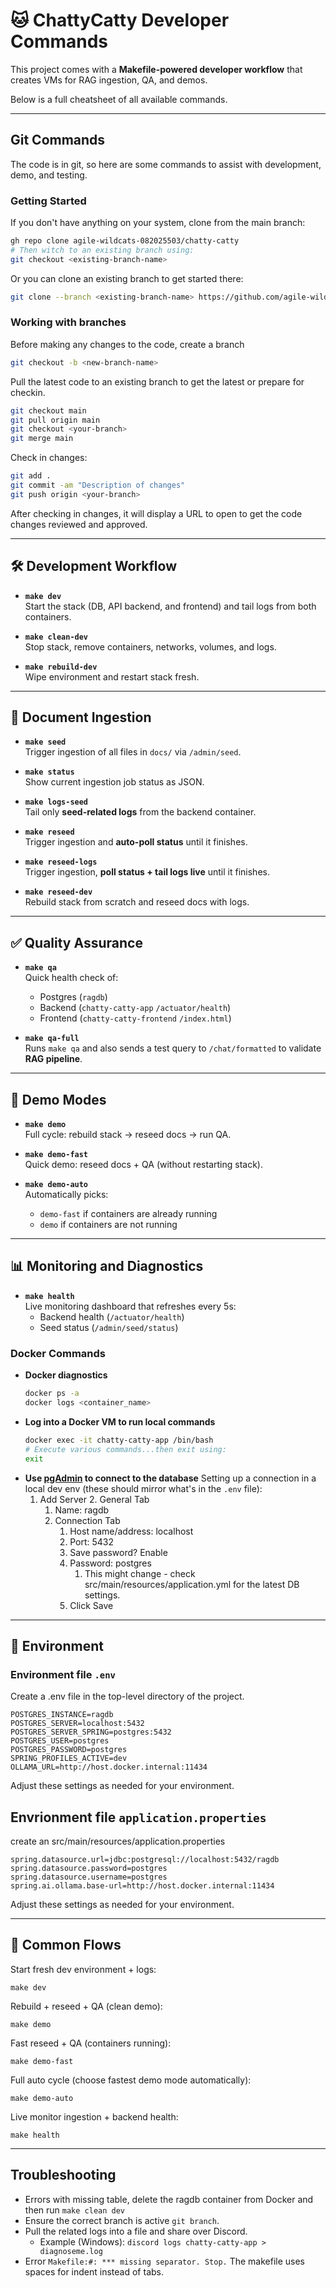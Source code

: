 # 🐱 ChattyCatty Developer Commands

This project comes with a **Makefile-powered developer workflow** that creates VMs for RAG ingestion, QA, and demos.  

Below is a full cheatsheet of all available commands.

---

## Git Commands
The code is in git, so here are some commands to assist with development, demo, and testing.

### Getting Started
If you don't have anything on your system, clone from the main branch:
   ```bash
   gh repo clone agile-wildcats-082025503/chatty-catty
   # Then witch to an existing branch using:
   git checkout <existing-branch-name>
   ```
Or you can clone an existing branch to get started there:
   ```bash
   git clone --branch <existing-branch-name> https://github.com/agile-wildcats-082025503/chatty-catty.git
   ```

### Working with branches

Before making any changes to the code, create a branch
  ```bash
  git checkout -b <new-branch-name>
  ```

Pull the latest code to an existing branch to get the latest or prepare for checkin.
   ```bash
   git checkout main
   git pull origin main
   git checkout <your-branch>
   git merge main
   ```
Check in changes:
   ```bash
   git add .
   git commit -am "Description of changes"
   git push origin <your-branch>
   ```
After checking in changes, it will display a URL to open to get the code changes reviewed and approved.

---

## 🛠 Development Workflow

- **`make dev`**  
  Start the stack (DB, API backend, and frontend) and tail logs from both containers.

- **`make clean-dev`**  
  Stop stack, remove containers, networks, volumes, and logs.

- **`make rebuild-dev`**  
  Wipe environment and restart stack fresh.

---

## 📂 Document Ingestion

- **`make seed`**  
  Trigger ingestion of all files in `docs/` via `/admin/seed`.

- **`make status`**  
  Show current ingestion job status as JSON.

- **`make logs-seed`**  
  Tail only **seed-related logs** from the backend container.

- **`make reseed`**  
  Trigger ingestion and **auto-poll status** until it finishes.

- **`make reseed-logs`**  
  Trigger ingestion, **poll status + tail logs live** until it finishes.

- **`make reseed-dev`**  
  Rebuild stack from scratch and reseed docs with logs.

---

## ✅ Quality Assurance

- **`make qa`**  
  Quick health check of:
    - Postgres (`ragdb`)
    - Backend (`chatty-catty-app` `/actuator/health`)
    - Frontend (`chatty-catty-frontend` `/index.html`)

- **`make qa-full`**  
  Runs `make qa` and also sends a test query to `/chat/formatted` to validate **RAG pipeline**.

---

## 🎤 Demo Modes

- **`make demo`**  
  Full cycle: rebuild stack → reseed docs → run QA.

- **`make demo-fast`**  
  Quick demo: reseed docs + QA (without restarting stack).

- **`make demo-auto`**  
  Automatically picks:
    - `demo-fast` if containers are already running
    - `demo` if containers are not running

---

## 📊 Monitoring and Diagnostics

- **`make health`**  
  Live monitoring dashboard that refreshes every 5s:
    - Backend health (`/actuator/health`)
    - Seed status (`/admin/seed/status`)

### Docker Commands
- **Docker diagnostics**
   ```bash
   docker ps -a
   docker logs <container_name>
   ```
- **Log into a Docker VM to run local commands**
   ```bash
   docker exec -it chatty-catty-app /bin/bash
   # Execute various commands...then exit using:
   exit 
   ```
- **Use [pgAdmin](https://www.pgadmin.org/) to connect to the database**
  Setting up a connection in a local dev env (these should mirror what's in the `.env` file):
  1. Add Server
     2. General Tab
        1. Name: ragdb
     3. Connection Tab
        1. Host name/address: localhost
        2. Port: 5432
        3. Save password? Enable
        4. Password: postgres
           1. This might change - check src/main/resources/application.yml for the latest DB settings.
        5. Click Save
---

## 🔑 Environment

### Environment file `.env` 
Create a .env file in the top-level directory of the project.
   ```
   POSTGRES_INSTANCE=ragdb
   POSTGRES_SERVER=localhost:5432
   POSTGRES_SERVER_SPRING=postgres:5432
   POSTGRES_USER=postgres
   POSTGRES_PASSWORD=postgres
   SPRING_PROFILES_ACTIVE=dev
   OLLAMA_URL=http://host.docker.internal:11434
   ```
Adjust these settings as needed for your environment.

## Envrionment file `application.properties`
create an src/main/resources/application.properties
  ```
  spring.datasource.url=jdbc:postgresql://localhost:5432/ragdb
  spring.datasource.password=postgres
  spring.datasource.username=postgres
  spring.ai.ollama.base-url=http://host.docker.internal:11434
  ```
Adjust these settings as needed for your environment.

---


## 🚀 Common Flows

Start fresh dev environment + logs:

`make dev`


Rebuild + reseed + QA (clean demo):

`make demo`


Fast reseed + QA (containers running):

`make demo-fast`


Full auto cycle (choose fastest demo mode automatically):

`make demo-auto`


Live monitor ingestion + backend health:

`make health`

---

## Troubleshooting

* Errors with missing table, delete the ragdb container from Docker and then run `make clean dev`
* Ensure the correct branch is active `git branch`.
* Pull the related logs into a file and share over Discord.
    * Example (Windows): `discord logs chatty-catty-app > diagnoseme.log`
* Error `Makefile:#: *** missing separator. Stop.` The makefile uses spaces for indent instead of tabs.
